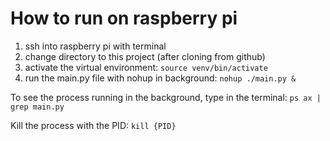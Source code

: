 # How to run on raspberry pi
1. ssh into raspberry pi with terminal
2. change directory to this project (after cloning from github)
3. activate the virtual environment: `source venv/bin/activate`
4. run the main.py file with nohup in background: `nohup ./main.py &`

To see the process running in the background, type in the terminal:
`ps ax | grep main.py`

Kill the process with the PID: `kill {PID}`